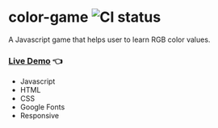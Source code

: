 # color-game ![CI status](https://img.shields.io/badge/style-flat-green.svg?longCache=true&style=flat)
A Javascript game that helps user to learn RGB color values.<br>
### [Live Demo](http://github.allaev.com/color-game/) :point_left:


- Javascript
- HTML
- CSS
- Google Fonts
- Responsive
